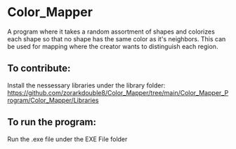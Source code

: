# Color_Mapper
A program where it takes a random assortment of shapes and colorizes each shape so that no shape has the same color as it's neighbors.
This can be used for mapping where the creator wants to distinguish each region.

## To contribute:
Install the nessessary libraries under the library folder: https://github.com/zorarkdouble8/Color_Mapper/tree/main/Color_Mapper_Program/Color_Mapper/Libraries 

## To run the program:
Run the .exe file under the EXE File folder
